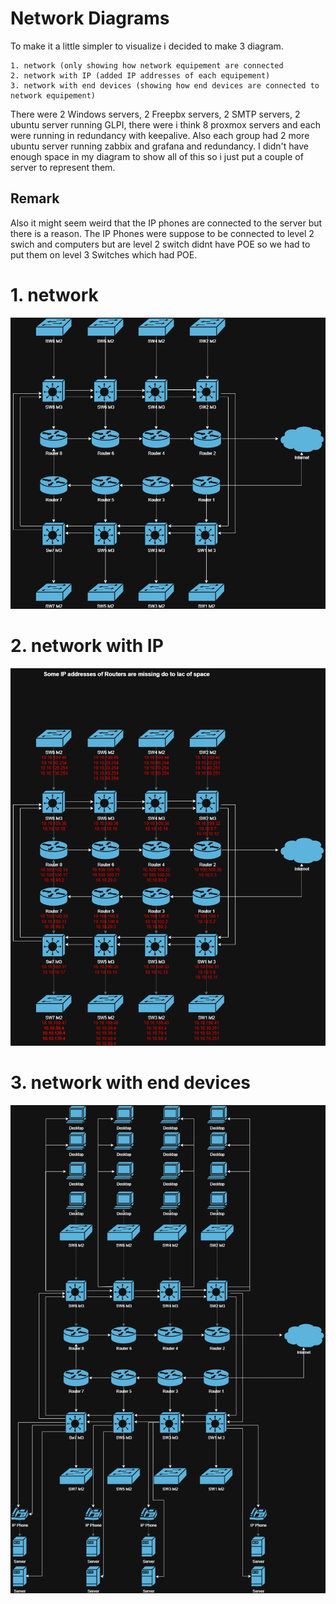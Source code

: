 # Network Diagrams
To make it a little simpler to visualize i decided to make 3 diagram.
```
1. network (only showing how network equipement are connected
2. network with IP (added IP addresses of each equipement)
3. network with end devices (showing how end devices are connected to network equipement)
```
There were 2 Windows servers, 2 Freepbx servers, 2 SMTP servers, 2 ubuntu server running GLPI, there were i think 8 proxmox servers and each were running in redundancy with keepalive. Also each group had 2 more ubuntu server running zabbix and grafana and redundancy. I didn't have enough space in my diagram to show all of this so i just put a couple of server to represent them.

## Remark
Also it might seem weird that the IP phones are connected to the server but there is a reason. The IP Phones were suppose to be connected to level 2 swich and computers but are level 2 switch didnt have POE so we had to put them on level 3 Switches which had POE.

# 1. network
![Network Diagram](images/network.drawio.png)

# 2. network with IP
![Network Diagram2](images/network%20with%20IP.drawio.png)

# 3. network with end devices
![Network Diagram](images/network%20with%20end%20device%20.drawio.png)
